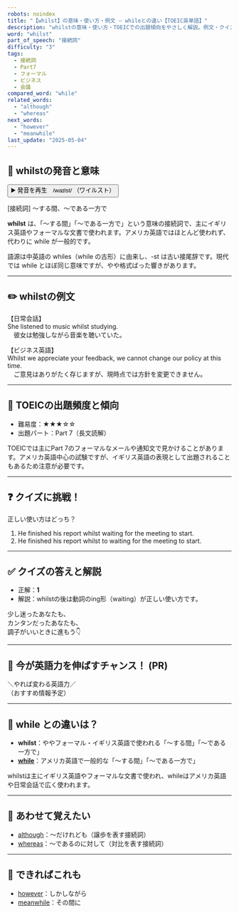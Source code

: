 ```yaml
---
robots: noindex
title: "【whilst】の意味・使い方・例文 ― whileとの違い【TOEIC英単語】"
description: "whilstの意味・使い方・TOEICでの出題傾向をやさしく解説。例文・クイズ付きでwhileとの違いもわかりやすく学べます。"
word: "whilst"
part_of_speech: "接続詞"
difficulty: "3"
tags:
  - 接続詞
  - Part7
  - フォーマル
  - ビジネス
  - 会議
compared_word: "while"
related_words:
  - "although"
  - "whereas"
next_words:
  - "however"
  - "meanwhile"
last_update: "2025-05-04"
---
```


## 🔰 whilstの発音と意味

<button class="play-audio" onclick="playTTS('whilst')">
  <span class="play-audio-main">
    ▶️ 発音を再生　/waɪlst/
  </span>
  <span class="play-audio-sub">
    （ワイルスト）
  </span>
</button>

[接続詞] ～する間、～である一方で

**whilst** は、「～する間」「～である一方で」という意味の接続詞で、主にイギリス英語やフォーマルな文書で使われます。アメリカ英語ではほとんど使われず、代わりに while が一般的です。

語源は中英語の whiles（while の古形）に由来し、-st は古い接尾辞です。現代では while とほぼ同じ意味ですが、やや格式ばった響きがあります。

---

## ✏️ whilstの例文

【日常会話】  
She listened to music whilst studying.  
　彼女は勉強しながら音楽を聴いていた。

【ビジネス英語】  
Whilst we appreciate your feedback, we cannot change our policy at this time.  
　ご意見はありがたく存じますが、現時点では方針を変更できません。

---

## 🎯 TOEICの出題頻度と傾向

- 難易度：★★★☆☆
- 出題パート：Part 7（長文読解）

TOEICでは主にPart 7のフォーマルなメールや通知文で見かけることがあります。アメリカ英語中心の試験ですが、イギリス英語の表現として出題されることもあるため注意が必要です。

---

## ❓ クイズに挑戦！

正しい使い方はどっち？

1. He finished his report whilst waiting for the meeting to start.  
2. He finished his report whilst to waiting for the meeting to start.

---

## ✅ クイズの答えと解説

- 正解：**1**
- 解説：whilstの後は動詞のing形（waiting）が正しい使い方です。

少し迷ったあなたも、  
カンタンだったあなたも、  
調子がいいときに進もう👇️

---

## 🚀 今が英語力を伸ばすチャンス！ (PR)

<div class="info-center">
＼やれば変わる英語力／<br>  
（おすすめ情報予定）
</div>

---

## 🤔  while との違いは？

- **whilst**：ややフォーマル・イギリス英語で使われる「～する間」「～である一方で」
- **[while](/while)**：アメリカ英語で一般的な「～する間」「～である一方で」

whilstは主にイギリス英語やフォーマルな文書で使われ、whileはアメリカ英語や日常会話で広く使われます。

---

## 🧩 あわせて覚えたい

- [although](/although)：～だけれども（譲歩を表す接続詞）
- [whereas](/whereas)：～であるのに対して（対比を表す接続詞）

---

## 📖 できればこれも

- [however](/however)：しかしながら
- [meanwhile](/meanwhile)：その間に

<!-- cvid: aid19_bid28 -->
